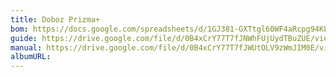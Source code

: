 ```yaml
---
title: Doboz Prizma+
bom: https://docs.google.com/spreadsheets/d/1GJ381-GXTtgl60WF4aRcpg94KLbtENc8dWlTr737qH0/edit?usp=sharing
guide: https://drive.google.com/file/d/0B4xCrY77T7fJNWhFUjUydTBuZUE/view
manual: https://drive.google.com/file/d/0B4xCrY77T7fJWUtOLV9zWmJIM0E/view
albumURL:
---
```

